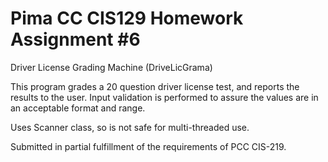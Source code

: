 # Pima CC CIS129 Homework Assignment #6

Driver License Grading Machine (DriveLicGrama)

This program grades a 20 question driver license test, and reports the results to the user. Input validation is performed to assure the values are in an acceptable format and range.
 
Uses Scanner class, so is not safe for multi-threaded use.
 
Submitted in partial fulfillment of the requirements of PCC CIS-219.

